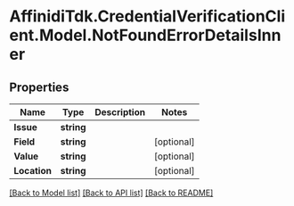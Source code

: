 # AffinidiTdk.CredentialVerificationClient.Model.NotFoundErrorDetailsInner

## Properties

Name | Type | Description | Notes
------------ | ------------- | ------------- | -------------
**Issue** | **string** |  | 
**Field** | **string** |  | [optional] 
**Value** | **string** |  | [optional] 
**Location** | **string** |  | [optional] 

[[Back to Model list]](../README.md#documentation-for-models) [[Back to API list]](../README.md#documentation-for-api-endpoints) [[Back to README]](../README.md)

